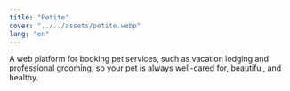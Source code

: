 ```yaml
---
title: "Petite"
cover: "../../assets/petite.webp"
lang: "en"
---
```

A web platform for booking pet services, such as vacation lodging and professional grooming, so your pet is always well-cared for, beautiful, and healthy.
